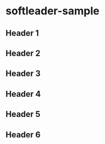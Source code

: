 # softleader-sample

## Header 1


## Header 2


## Header 3


## Header 4


## Header 5


## Header 6